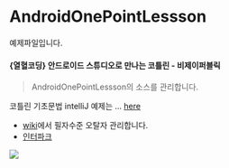 # AndroidOnePointLessson
예제파일입니다. 

#### {열혈코딩} 안드로이드 스튜디오로 만나는 코틀린 - 비제이퍼블릭 
> AndroidOnePointLessson의 소스를 관리합니다. 

코틀린 기초문법 intelliJ 예제는 ... [here](https://github.com/VintageAppMaker/KotlinOnepointLesson) 

* [wiki](https://github.com/VintageAppMaker/AndroidOnePointLessson/wiki)에서 필자수준 오탈자 관리합니다. 
* [인터파크](http://book.interpark.com/product/BookDisplay.do?_method=detail&sc.prdNo=298354381&sc.saNo=003002003&bid1=search_auto&bid2=detail&bid3=prd_img&bid4=001) 


![](https://t1.daumcdn.net/cfile/tistory/99E82D485C1B024725)
